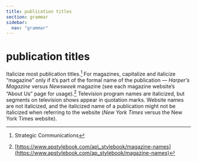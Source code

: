 ```yaml
---
title: publication titles
section: grammar
sidebar:
  nav: "grammar"
---
```

# publication titles

Italicize most publication titles.[^17] For magazines, capitalize and italicize “magazine” only if it’s part of the formal name of the publication — _Harper’s Magazine_ versus _Newsweek_ magazine (see each magazine website’s “About Us” page for usage).[^18] Television program names are italicized, but segments on television shows appear in quotation marks. Website names are not italicized, and the italicized name of a publication might not be italicized when referring to the website (_New York Times_ versus the New York Times website).

[^17]: Strategic Communications

[^18]: [https://www.apstylebook.com/ap\_stylebook/magazine-names](https://www.apstylebook.com/ap_stylebook/magazine-names)